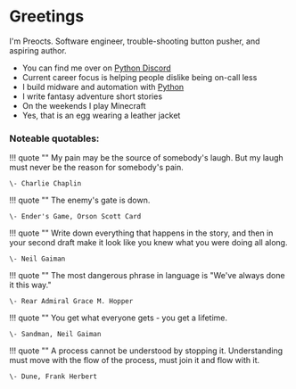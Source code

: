 # Greetings

I'm Preocts. Software engineer, trouble-shooting button pusher, and aspiring
author.

* You can find me over on [Python Discord](https://discord.gg/python)
* Current career focus is helping people dislike being on-call less
* I build midware and automation with [Python](https://python.org)
* I write fantasy adventure short stories
* On the weekends I play Minecraft
* Yes, that is an egg wearing a leather jacket

### Noteable quotables:

!!! quote ""
    My pain may be the source of somebody's laugh. But my laugh must
    never be the reason for somebody's pain.

    \- Charlie Chaplin

!!! quote ""
    The enemy's gate is down.

    \- Ender's Game, Orson Scott Card

!!! quote ""
    Write down everything that happens in the story, and then in your
    second draft make it look like you knew what you were doing all along.

    \- Neil Gaiman

!!! quote ""
    The most dangerous phrase in language is "We've always done it this
    way."

    \- Rear Admiral Grace M. Hopper

!!! quote ""
    You get what everyone gets - you get a lifetime.

    \- Sandman, Neil Gaiman

!!! quote ""
    A process cannot be understood by stopping it. Understanding must
    move with the flow of the process, must join it and flow with it.

    \- Dune, Frank Herbert
